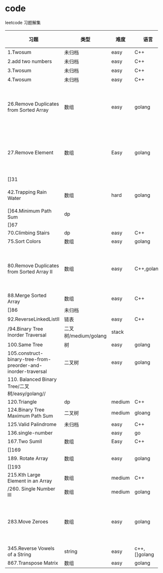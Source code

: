 # code
leetcode 习题解集

|习题|类型|难度|语言|思路|
|---|----|----|---|---|
|1.Twosum|未归档|easy|C++| |
|2.add two numbers|未归档|easy|C++||
|3.Twosum|未归档|easy|C++||
|4.Twosum|未归档|easy|C++||
|26.Remove Duplicates from Sorted Array|数组|easy|golang|做好初始定义|
|27.Remove Element|数组|Easy|golang|做好初始定义|
|[]31|||||
|42.Trapping Rain Water|数组|hard|golang|双指针|
|[]64.Minimum Path Sum|dp||||
|[]67|||||
|70.Climbing Stairs|dp|easy|C++||
|75.Sort Colors|数组|easy|golang||
|80.Remove Duplicates from Sorted Array II|数组|easy|C++,golang|做好初始定义|
|88.Merge Sorted Array|数组|easy|C++||
|[]86|未归档||||
|92.ReverseLinkedListII|链表|easy|C++||
/94.Binary Tree Inorder Traversal|二叉树/medium/golang|stack|
|100.Same Tree|树|easy|golang||
|105.construct-binary-tree-from-preorder-and-inorder-traversal|二叉树|easy|golang||
|110. Balanced Binary Tree/二叉树/easy/golang//
|120.Triangle|dp|medium|C++||
|124.Binary Tree Maximum Path Sum|二叉树|medium|gloang||
|125.Valid Palindrome|未归档|easy|C++||
|136.single-number||easy|go||
|167.Two SumII|数组|Easy|C++||
|[]169|||||
|189. Rotate Array|数组|easy|golang||
|[]193|||||
|215.Kth Large Element in an Array|数组|medium|C++||
/260. Single Number III|数组|medium|golang||
|283.Move Zeroes|数组|easy|golang|做好初始定义|
|345.Reverse Vowels of a String|string|easy|c++,[]golang||
|867.Transpose Matrix|数组|easy|golang||

